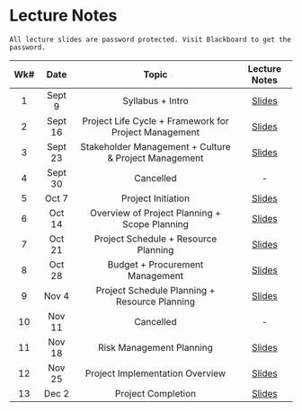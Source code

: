 # Lecture Notes

```{warning}
All lecture slides are password protected. Visit Blackboard to get the password.
```

| Wk# |  Date   |          Topic           |                                                                                                                                                                                      Lecture Notes                                                                                                                                                                                      |
|:---:|:-------:|:--------:|:-----------------------------------------------------------------------------------------------------------------------------------------:|
|  1  | Sept 9 | Syllabus + Intro |[Slides](https://jstrieb.github.io/link-lock/#eyJ2IjoiMC4wLjEiLCJlIjoibElEWmQxeGVZbEUwZHdLK1NKY1FhWXRRb0UzK1Q0SzVMTVJUUUh2Z25VK0lGLzNvNUM2MmM4Vm9iNElCMUdRMnhNOWVVSFpyeTZFblpxNTdScTJGM1hYSUs2OUZtRE5wYmtOaWprSHFLaXdlSUIzWTRCRHdTelFDekNjUEg1Z2ZCQTUzL25rd2hWdFRBTjh4WUFrVnVQUy9CTTA9IiwiaSI6IngyUjgwY1JLUmJieTI1VzAifQ==)|
|  2  | Sept 16 | Project Life Cycle + Framework for Project Management     |   [Slides](https://jstrieb.github.io/link-lock/#eyJ2IjoiMC4wLjEiLCJlIjoiZVFuUnk3REF6QlpyQ2hIVFJmMlBsbDZsaTBWaHd2dDBlM3lKTk1QOXY2S1JXaW4xQkt1ZTZZTWpzUHd1TDU3VXZWVU1pVFhCU3dwM2RxdUk1MEhRb2ZPWUZlcE1iM3NVazd6dkNwZXJnQmpOSkdSNDNRU2FWRWd4WUk4R0lnNWtaVi9DSTVPVEppRHBsYytJY2JGZUlIdUdDaVk9IiwiaCI6IkNoZWNrIGJsYWNrYm9hcmQgZm9yIHBhc3N3b3JkIiwiaSI6InBmakpjYXBpaEd4dWRTODkifQ==)    |
|  3  |  Sept 23 | Stakeholder Management + Culture & Project Management    |   [Slides](https://jstrieb.github.io/link-lock/#eyJ2IjoiMC4wLjEiLCJlIjoiWHA5RmtVTVZWVXNhaHNrZmVpSmNaUjlpWjkwSnVkSWM0SmE4RWpXWlN0VmFPbDBCTDlpVnhjNWxPc3ZqVmR0cXZLaVozTjh4Y2tQSkhGMStNYk84Y0dCK01iYndBUlg1NTN2SjBwOUZtTitZQzhkeHJ6dWc4bWVuL3h2U3l2ZTliWFFrSURnakJWRVV1TkpyNjE1QXdqTHgvZGM9IiwiaSI6InNWeEM2TFBrYXFOWUpXY2UifQ==)    |
|  4  |  Sept 30 | Cancelled                                                |       -         |
|  5  |  Oct 7 | Project Initiation                                         |   [Slides]()    |
|  6  |  Oct 14 | Overview of Project Planning + Scope Planning             |   [Slides]()    |
|  7  |  Oct 21 | Project Schedule + Resource Planning                      |   [Slides]()    |
|  8  |  Oct 28 | Budget + Procurement Management                           |   [Slides]()    |
|  9  |  Nov 4 | Project Schedule Planning + Resource Planning              |   [Slides]()    |
|  10  |  Nov 11 | Cancelled                                                |       -         |
|  11  |  Nov 18 | Risk Management Planning                                 |   [Slides]()    |
|  12  |  Nov 25 | Project Implementation Overview                          |   [Slides]()    |
|  13  |  Dec 2 | Project Completion                                        |   [Slides]()    |